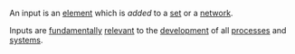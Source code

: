 An input is an [element](https://github.com/gcassel/Modular-Organization-Terminology/blob/master/terms/element.md) which is *added* to a [set](https://github.com/gcassel/Modular-Organization-Terminology/blob/master/terms/set.md) or a [network](https://github.com/gcassel/Modular-Organization-Terminology/blob/master/terms/network.md).  

Inputs are [fundamentally](https://github.com/gcassel/Modular-Organization-Terminology/blob/master/terms/base.md) [relevant](https://github.com/gcassel/Modular-Organization-Terminology/blob/master/terms/relevance.md) to the [development](https://github.com/gcassel/Modular-Organization-Terminology/blob/master/terms/develop.md) of all [processes](https://github.com/gcassel/Modular-Organization-Terminology/blob/master/terms/process.md) and [systems](https://github.com/gcassel/Modular-Organization-Terminology/blob/master/terms/system.md).  
